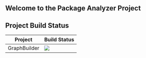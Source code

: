 ## Welcome to the Package Analyzer Project

## Project Build Status

Project|Build Status
---|---
GraphBuilder|![](https://github.com/hlotyaks/PackageAnalyzer/workflows/.Net%20Core/badge.svg)
